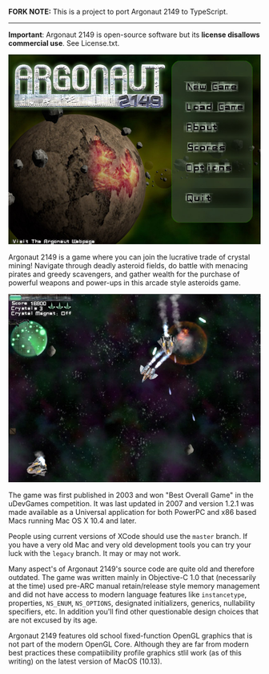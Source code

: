 **FORK NOTE:** This is a project to port Argonaut 2149 to TypeScript.

---

**Important**: Argonaut 2149 is open-source software but its **license disallows commercial use**. See License.txt.

![Title Screen](screenshots/argonaut1.jpg)

Argonaut 2149 is a game where you can join the lucrative trade of crystal mining! Navigate through deadly asteroid fields, do battle with menacing pirates and greedy scavengers, and gather wealth for the purchase of powerful weapons and power-ups in this arcade style asteroids game.

![Battle Screen](screenshots/argonaut2.jpg)

The game was first published in 2003 and won "Best Overall Game" in the uDevGames competition. It was last updated in 2007 and version 1.2.1 was made available as a Universal application for both PowerPC and x86 based Macs running Mac OS X 10.4 and later.

People using current versions of XCode should use the `master` branch. If you have a very old Mac and very old development tools you can try your luck with the `legacy` branch. It may or may not work.

Many aspect's of Argonaut 2149's source code are quite old and therefore outdated. The game was written mainly in  Objective-C 1.0 that (necessarily at the time) used pre-ARC manual retain/release style memory management and did not have access to modern language features like `instancetype`, properties, `NS_ENUM`, `NS_OPTIONS`, designated initializers, generics, nullability specifiers, etc. In addition you'll find other questionable design choices that are not excused by its age.

Argonaut 2149 features old school fixed-function OpenGL graphics that is not part of the modern OpenGL Core. Although they are far from modern best practices these compatiibility profile graphics stlil work (as of this writing) on the latest version of MacOS (10.13).

